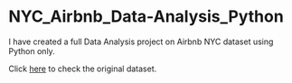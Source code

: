 # NYC_Airbnb_Data-Analysis_Python

I have created a full Data Analysis project on Airbnb NYC dataset using Python only.

Click [here](https://www.kaggle.com/datasets/arianazmoudeh/airbnbopendata) to check the original dataset.
